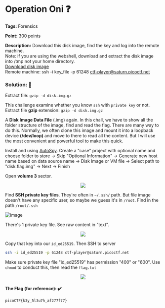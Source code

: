 # Operation Oni ❓

**Tags:** Forensics

**Point:** 300 points

**Description:** 
Download this disk image, find the key and log into the remote machine. <br>
Note: if you are using the webshell, download and extract the disk image into /tmp not your home directory.<br>
[Download disk image](https://mega.nz/file/4s1XxDYA#TBWI6IaqCNslV5j_dbxmupYhx36wC3o_Iagd0WZ_Al4)<br>
Remote machine: ssh -i key_file -p 61248 ctf-player@saturn.picoctf.net

### Solution: 💯

Extract file: `gzip -d disk.img.gz`

This challenge examine whether you know `ssh` with `private key` or not. Extract file **gzip** extension: `gzip -d disk.img.gz`

A **Disk Image Data File** (.img) again. In this chall, we have to show all the folder structure of the image, find and read the flag. There are many way to do this. Normally, we often clone this image and mount it into a loopback device **(/dev/loop)** and move to there to read all the content. But I will use the most convenient and powerful tool to make this quick.

Install and using [AutoSpy](https://www.sleuthkit.org/autopsy/). Create a "case" project with optional name and choose folder to store -> Skip "Optional Information" -> Generate new host name based on data source name -> Disk Image or VM file -> Select path to "disk.flag.img" -> Next -> Finish

Open **volume 3** sector. 

<p align="center"> <img  src="https://user-images.githubusercontent.com/48288606/159508390-e9f38273-2704-4764-9158-bb284c03800a.png"></p>

Find **SSH private key files**. They're often in `~/.ssh/` path. But file image doesn't have any specific user, so maybe we guess it's in `/root`. Find in the path `/root/.ssh`

![image](https://user-images.githubusercontent.com/48288606/159508870-c1657344-1774-4a3a-86e7-6ed6ad5fc368.png)

There's 1 private key file. See raw content in "text".

<p align="center"> <img  src="https://user-images.githubusercontent.com/48288606/159511287-f1ae1749-cf96-4246-8f0e-e9ccc1fd3563.png"></p>

 Copy that key into our `id_ed25519`. Then SSH to server 

```bash
ssh -i id_ed25519 -p 61248 ctf-player@saturn.picoctf.net 
```

Make sure private key file "id_ed25519" has permission "400" or "600". Use `chmod` to conduct this, then read the `flag.txt` 

<p align="center"> <img  src="https://user-images.githubusercontent.com/48288606/159507202-4faac79a-5069-4e65-9a3d-2bdf3ee3fc2a.png"></p>

#### The Flag (for reference): ✔️
```
picoCTF{k3y_5l3u7h_af277f77}
```
